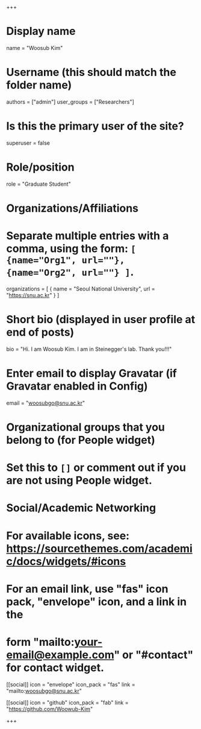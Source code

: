 +++

# Display name
name = "Woosub Kim"

# Username (this should match the folder name)
authors = ["admin"]
user_groups = ["Researchers"]
# Is this the primary user of the site?
superuser = false

# Role/position
role = "Graduate Student"

# Organizations/Affiliations
#   Separate multiple entries with a comma, using the form: `[ {name="Org1", url=""}, {name="Org2", url=""} ]`.
organizations = [ { name = "Seoul National University", url = "https://snu.ac.kr" } ]

# Short bio (displayed in user profile at end of posts)
bio = "Hi. I am Woosub Kim. I am in Steinegger's lab. Thank you!!!"

# Enter email to display Gravatar (if Gravatar enabled in Config)
email = "woosubgo@snu.ac.kr"


# Organizational groups that you belong to (for People widget)
#   Set this to `[]` or comment out if you are not using People widget.


# Social/Academic Networking
# For available icons, see: https://sourcethemes.com/academic/docs/widgets/#icons
#   For an email link, use "fas" icon pack, "envelope" icon, and a link in the
#   form "mailto:your-email@example.com" or "#contact" for contact widget.

[[social]]
  icon = "envelope"
  icon_pack = "fas"
  link = "mailto:woosubgo@snu.ac.kr"
  
[[social]] 
  icon = "github" 
  icon_pack = "fab" 
  link = "https://github.com/Woowub-Kim"

+++


